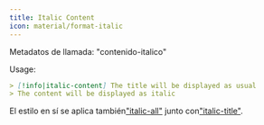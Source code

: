 ```yaml
---
title: Italic Content
icon: material/format-italic
---
```


Metadatos de llamada: "contenido-italico"

Usage:

```md
> [!info|italic-content] The title will be displayed as usual
> The content will be displayed as italic
```

El estilo en sí se aplica también["italic-all"](../combined-styling/page-18.md)
junto con["italic-title"](../title-styling/page-18.md).

